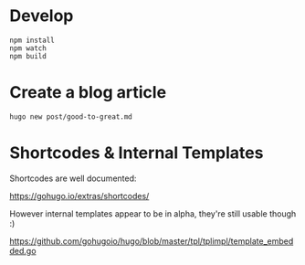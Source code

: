 # Develop

```
npm install
npm watch
npm build
```

# Create a blog article

```
hugo new post/good-to-great.md
```

# Shortcodes & Internal Templates

Shortcodes are well documented:

https://gohugo.io/extras/shortcodes/

However internal templates appear to be in alpha, they're still usable though :)

https://github.com/gohugoio/hugo/blob/master/tpl/tplimpl/template_embedded.go

